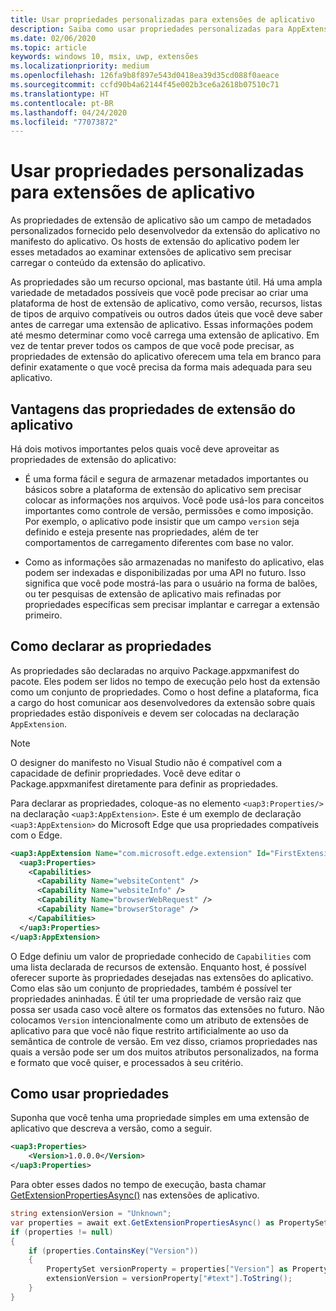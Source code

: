 ```yaml
---
title: Usar propriedades personalizadas para extensões de aplicativo
description: Saiba como usar propriedades personalizadas para AppExtensions
ms.date: 02/06/2020
ms.topic: article
keywords: windows 10, msix, uwp, extensões
ms.localizationpriority: medium
ms.openlocfilehash: 126fa9b8f897e543d0418ea39d35cd088f0aeace
ms.sourcegitcommit: ccfd90b4a62144f45e002b3ce6a2618b07510c71
ms.translationtype: HT
ms.contentlocale: pt-BR
ms.lasthandoff: 04/24/2020
ms.locfileid: "77073872"
---
```

# <a name="using-custom-properties-for-app-extensions"></a>Usar propriedades personalizadas para extensões de aplicativo

As propriedades de extensão de aplicativo são um campo de metadados personalizados fornecido pelo desenvolvedor da extensão do aplicativo no manifesto do aplicativo. Os hosts de extensão do aplicativo podem ler esses metadados ao examinar extensões de aplicativo sem precisar carregar o conteúdo da extensão do aplicativo.

As propriedades são um recurso opcional, mas bastante útil. Há uma ampla variedade de metadados possíveis que você pode precisar ao criar uma plataforma de host de extensão de aplicativo, como versão, recursos, listas de tipos de arquivo compatíveis ou outros dados úteis que você deve saber antes de carregar uma extensão de aplicativo. Essas informações podem até mesmo determinar como você carrega uma extensão de aplicativo. Em vez de tentar prever todos os campos de que você pode precisar, as propriedades de extensão do aplicativo oferecem uma tela em branco para definir exatamente o que você precisa da forma mais adequada para seu aplicativo.

## <a name="advantages-of-app-extension-properties"></a>Vantagens das propriedades de extensão do aplicativo

Há dois motivos importantes pelos quais você deve aproveitar as propriedades de extensão do aplicativo:

* É uma forma fácil e segura de armazenar metadados importantes ou básicos sobre a plataforma de extensão do aplicativo sem precisar colocar as informações nos arquivos. Você pode usá-los para conceitos importantes como controle de versão, permissões e como imposição. Por exemplo, o aplicativo pode insistir que um campo `version` seja definido e esteja presente nas propriedades, além de ter comportamentos de carregamento diferentes com base no valor.

* Como as informações são armazenadas no manifesto do aplicativo, elas podem ser indexadas e disponibilizadas por uma API no futuro. Isso significa que você pode mostrá-las para o usuário na forma de balões, ou ter pesquisas de extensão de aplicativo mais refinadas por propriedades específicas sem precisar implantar e carregar a extensão primeiro.

## <a name="how-to-declare-properties"></a>Como declarar as propriedades

As propriedades são declaradas no arquivo Package.appxmanifest do pacote. Eles podem ser lidos no tempo de execução pelo host da extensão como um conjunto de propriedades. Como o host define a plataforma, fica a cargo do host comunicar aos desenvolvedores da extensão sobre quais propriedades estão disponíveis e devem ser colocadas na declaração `AppExtension`.

> [!NOTE]
> O designer do manifesto no Visual Studio não é compatível com a capacidade de definir propriedades. Você deve editar o Package.appxmanifest diretamente para definir as propriedades.

Para declarar as propriedades, coloque-as no elemento `<uap3:Properties/>` na declaração `<uap3:AppExtension>`. Este é um exemplo de declaração `<uap3:AppExtension>` do Microsoft Edge que usa propriedades compatíveis com o Edge.

```xml
<uap3:AppExtension Name="com.microsoft.edge.extension" Id="FirstExtension" PublicFolder="Extension" DisplayName="MyExtension">
  <uap3:Properties>
    <Capabilities>
      <Capability Name="websiteContent" />
      <Capability Name="websiteInfo" />
      <Capability Name="browserWebRequest" />
      <Capability Name="browserStorage" />
    </Capabilities>
  </uap3:Properties>
</uap3:AppExtension>
```

O Edge definiu um valor de propriedade conhecido de `Capabilities` com uma lista declarada de recursos de extensão. Enquanto host, é possível oferecer suporte às propriedades desejadas nas extensões do aplicativo. Como elas são um conjunto de propriedades, também é possível ter propriedades aninhadas. É útil ter uma propriedade de versão raiz que possa ser usada caso você altere os formatos das extensões no futuro. Não colocamos `Version` intencionalmente como um atributo de extensões de aplicativo para que você não fique restrito artificialmente ao uso da semântica de controle de versão. Em vez disso, criamos propriedades nas quais a versão pode ser um dos muitos atributos personalizados, na forma e formato que você quiser, e processados à seu critério.

## <a name="how-to-use-properties"></a>Como usar propriedades

Suponha que você tenha uma propriedade simples em uma extensão de aplicativo que descreva a versão, como a seguir.

```xml
<uap3:Properties>
    <Version>1.0.0.0</Version>
</uap3:Properties>
```

Para obter esses dados no tempo de execução, basta chamar [GetExtensionPropertiesAsync()](https://docs.microsoft.com/uwp/api/windows.applicationmodel.appextensions.appextension.getextensionpropertiesasync) nas extensões de aplicativo.

```csharp
string extensionVersion = "Unknown";
var properties = await ext.GetExtensionPropertiesAsync() as PropertySet;
if (properties != null)
{
    if (properties.ContainsKey("Version"))
    {
        PropertySet versionProperty = properties["Version"] as PropertySet;
        extensionVersion = versionProperty["#text"].ToString();
    }
}
```
